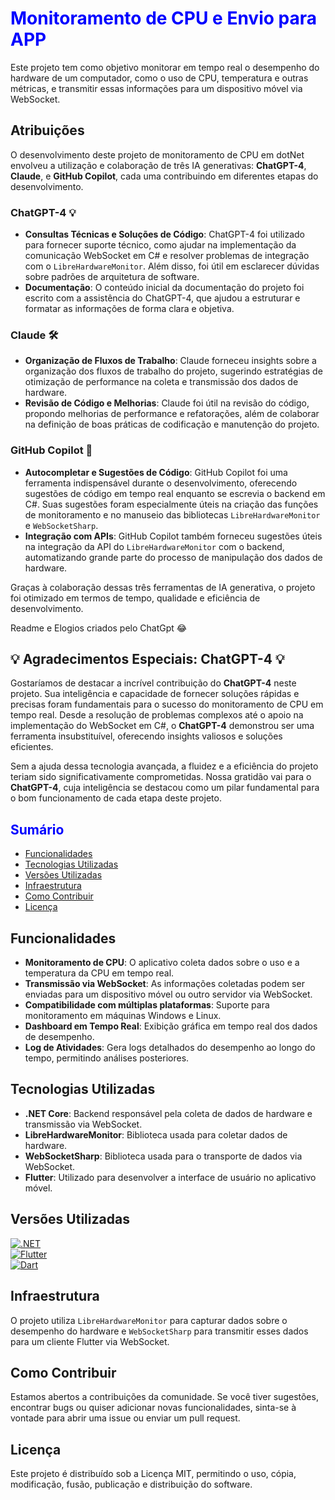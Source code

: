 # <span style="color:blue">Monitoramento de CPU e Envio para APP</span>

Este projeto tem como objetivo monitorar em tempo real o desempenho do hardware de um computador, como o uso de CPU, temperatura e outras métricas, e transmitir essas informações para um dispositivo móvel via WebSocket.

## Atribuições

O desenvolvimento deste projeto de monitoramento de CPU em dotNet envolveu a utilização e colaboração de três IA generativas: **ChatGPT-4**, **Claude**, e **GitHub Copilot**, cada uma contribuindo em diferentes etapas do desenvolvimento.

### **ChatGPT-4** 💡
- **Consultas Técnicas e Soluções de Código**: ChatGPT-4 foi utilizado para fornecer suporte técnico, como ajudar na implementação da comunicação WebSocket em C# e resolver problemas de integração com o `LibreHardwareMonitor`. Além disso, foi útil em esclarecer dúvidas sobre padrões de arquitetura de software.
- **Documentação**: O conteúdo inicial da documentação do projeto foi escrito com a assistência do ChatGPT-4, que ajudou a estruturar e formatar as informações de forma clara e objetiva.
  
### **Claude** 🛠️
- **Organização de Fluxos de Trabalho**: Claude forneceu insights sobre a organização dos fluxos de trabalho do projeto, sugerindo estratégias de otimização de performance na coleta e transmissão dos dados de hardware.
- **Revisão de Código e Melhorias**: Claude foi útil na revisão do código, propondo melhorias de performance e refatorações, além de colaborar na definição de boas práticas de codificação e manutenção do projeto.

### **GitHub Copilot** 🤖
- **Autocompletar e Sugestões de Código**: GitHub Copilot foi uma ferramenta indispensável durante o desenvolvimento, oferecendo sugestões de código em tempo real enquanto se escrevia o backend em C#. Suas sugestões foram especialmente úteis na criação das funções de monitoramento e no manuseio das bibliotecas `LibreHardwareMonitor` e `WebSocketSharp`.
- **Integração com APIs**: GitHub Copilot também forneceu sugestões úteis na integração da API do `LibreHardwareMonitor` com o backend, automatizando grande parte do processo de manipulação dos dados de hardware.

Graças à colaboração dessas três ferramentas de IA generativa, o projeto foi otimizado em termos de tempo, qualidade e eficiência de desenvolvimento.

Readme e Elogios criados pelo ChatGpt 😂

## 💡 Agradecimentos Especiais: ChatGPT-4 💡

Gostaríamos de destacar a incrível contribuição do **ChatGPT-4** neste projeto. Sua inteligência e capacidade de fornecer soluções rápidas e precisas foram fundamentais para o sucesso do monitoramento de CPU em tempo real. Desde a resolução de problemas complexos até o apoio na implementação do WebSocket em C#, o **ChatGPT-4** demonstrou ser uma ferramenta insubstituível, oferecendo insights valiosos e soluções eficientes.

Sem a ajuda dessa tecnologia avançada, a fluidez e a eficiência do projeto teriam sido significativamente comprometidas. Nossa gratidão vai para o **ChatGPT-4**, cuja inteligência se destacou como um pilar fundamental para o bom funcionamento de cada etapa deste projeto.

## <span style="color:blue">Sumário</span>

- [Funcionalidades](#funcionalidades)
- [Tecnologias Utilizadas](#tecnologias-utilizadas)
- [Versões Utilizadas](#versões-utilizadas)
- [Infraestrutura](#infraestrutura)
- [Como Contribuir](#como-contribuir)
- [Licença](#licença)

## Funcionalidades

- **Monitoramento de CPU**: O aplicativo coleta dados sobre o uso e a temperatura da CPU em tempo real.
- **Transmissão via WebSocket**: As informações coletadas podem ser enviadas para um dispositivo móvel ou outro servidor via WebSocket.
- **Compatibilidade com múltiplas plataformas**: Suporte para monitoramento em máquinas Windows e Linux.
- **Dashboard em Tempo Real**: Exibição gráfica em tempo real dos dados de desempenho.
- **Log de Atividades**: Gera logs detalhados do desempenho ao longo do tempo, permitindo análises posteriores.

## Tecnologias Utilizadas

- **.NET Core**: Backend responsável pela coleta de dados de hardware e transmissão via WebSocket.
- **LibreHardwareMonitor**: Biblioteca usada para coletar dados de hardware.
- **WebSocketSharp**: Biblioteca usada para o transporte de dados via WebSocket.
- **Flutter**: Utilizado para desenvolver a interface de usuário no aplicativo móvel.

## Versões Utilizadas

[![.NET](https://img.shields.io/badge/.NET-v8.0-blue?logo=dotnet)](https://dotnet.microsoft.com/)  
[![Flutter](https://img.shields.io/badge/Flutter-v3.19.6-blue?logo=flutter)](https://flutter.dev)  
[![Dart](https://img.shields.io/badge/Dart-v3.3.4-blue?logo=dart)](https://dart.dev)

## Infraestrutura

O projeto utiliza `LibreHardwareMonitor` para capturar dados sobre o desempenho do hardware e `WebSocketSharp` para transmitir esses dados para um cliente Flutter via WebSocket.

## Como Contribuir

Estamos abertos a contribuições da comunidade. Se você tiver sugestões, encontrar bugs ou quiser adicionar novas funcionalidades, sinta-se à vontade para abrir uma issue ou enviar um pull request.

## Licença
Este projeto é distribuído sob a Licença MIT, permitindo o uso, cópia, modificação, fusão, publicação e distribuição do software.
